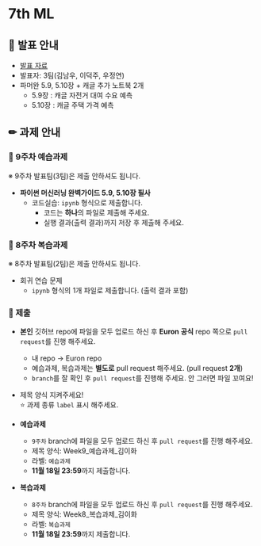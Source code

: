 # 7th ML

## 📢 발표 안내
- [발표 자료]( )
- 발표자: 3팀(김남우, 이덕주, 우정연)
- 파머완 5.9, 5.10장 + 캐글 추가 노트북 2개
  - 5.9장 : 캐글 자전거 대여 수요 예측
  - 5.10장 : 캐글 주택 가격 예측

## ✏ 과제 안내
### 📍 9주차 예습과제
※ 9주차 발표팀(3팀)은 제출 안하셔도 됩니다.
- **파이썬 머신러닝 완벽가이드 5.9, 5.10장 필사**  
  - 코드실습: ```ipynb``` 형식으로 제출합니다.
    - 코드는 **하나**의 파일로 제출해 주세요.
    - 실행 결과(출력 결과)까지 저장 후 제출해 주세요.

### 📍 8주차 복습과제
※ 8주차 발표팀(2팀)은 제출 안하셔도 됩니다.
- 회귀 연습 문제
  - ```ipynb``` 형식의 1개 파일로 제출합니다. (출력 결과 포함)

### 📍 제출
- **본인** 깃허브 repo에 파일을 모두 업로드 하신 후 **Euron 공식** repo 쪽으로 ```pull request```를 진행 해주세요.
  - 내 repo -> Euron repo
  - 예습과제, 복습과제는 **별도로** pull request 해주세요. (pull request **2개**)
  - ```branch```를 잘 확인 후 ```pull request```를 진행해 주세요. 안 그러면 파일 꼬여요!
- 제목 양식 지켜주세요!  
⭐ 과제 종류 ```label``` 표시 해주세요.

- **예습과제**
  - ```9주차``` branch에 파일을 모두 업로드 하신 후 ```pull request```를 진행 해주세요.
  - 제목 양식: Week9_예습과제_김이화
  - 라벨: ```예습과제```
  - **11월 18일 23:59**까지 제출합니다.
  
- **복습과제**
  - ```8주차``` branch에 파일을 모두 업로드 하신 후 ```pull request```를 진행 해주세요.
  - 제목 양식: Week8_복습과제_김이화
  - 라벨: ```복습과제```
  - **11월 18일 23:59**까지 제출합니다.
